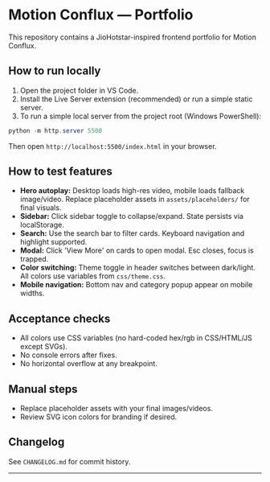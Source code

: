 # Motion Conflux — Portfolio

This repository contains a JioHotstar-inspired frontend portfolio for Motion Conflux.

## How to run locally

1. Open the project folder in VS Code.
2. Install the Live Server extension (recommended) or run a simple static server.
3. To run a simple local server from the project root (Windows PowerShell):

```powershell
python -m http.server 5500
```

Then open `http://localhost:5500/index.html` in your browser.

## How to test features

- **Hero autoplay:** Desktop loads high-res video, mobile loads fallback image/video. Replace placeholder assets in `assets/placeholders/` for final visuals.
- **Sidebar:** Click sidebar toggle to collapse/expand. State persists via localStorage.
- **Search:** Use the search bar to filter cards. Keyboard navigation and highlight supported.
- **Modal:** Click 'View More' on cards to open modal. Esc closes, focus is trapped.
- **Color switching:** Theme toggle in header switches between dark/light. All colors use variables from `css/theme.css`.
- **Mobile navigation:** Bottom nav and category popup appear on mobile widths.

## Acceptance checks

- All colors use CSS variables (no hard-coded hex/rgb in CSS/HTML/JS except SVGs).
- No console errors after fixes.
- No horizontal overflow at any breakpoint.

## Manual steps

- Replace placeholder assets with your final images/videos.
- Review SVG icon colors for branding if desired.

## Changelog

See `CHANGELOG.md` for commit history.

---
